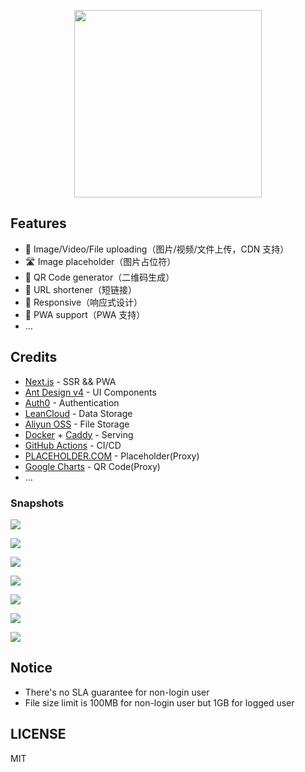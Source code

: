<p align="center">
  <a href="https://302.at">
    <img width="300" src="https://cdn.int64ago.org/4dea1379-2909-4ed1-907f-d54486d2ffac.png" />
  </a>
</p>

## Features

 - 🙌 Image/Video/File uploading（图片/视频/文件上传，CDN 支持）
 - 🛣 Image placeholder（图片占位符）
 - 🤳 QR Code generator（二维码生成）
 - 🙈 URL shortener（短链接）
 - 🦅 Responsive（响应式设计）
 - 🐲 PWA support（PWA 支持）
 - ...

## Credits

 - [Next.js](https://nextjs.org/) - SSR && PWA
 - [Ant Design v4](https://ant.design/) - UI Components
 - [Auth0](https://auth0.com/) - Authentication
 - [LeanCloud](https://leancloud.app/) - Data Storage
 - [Aliyun OSS](https://www.aliyun.com/product/oss) - File Storage
 - [Docker](https://www.docker.com/) + [Caddy](https://caddyserver.com/) - Serving
 - [GitHub Actions](https://github.com/features/actions) - CI/CD
 - [PLACEHOLDER.COM](https://placeholder.com/) - Placeholder(Proxy)
 - [Google Charts](https://developers.google.com/chart/infographics/docs/qr_codes) - QR Code(Proxy)
 - ...

### Snapshots

![](https://cdn.int64ago.org/fa781152-e5be-4ab7-bf55-8f0d1c9be2a2.png)

![](https://cdn.int64ago.org/272729ff-c944-4cab-8b5d-f06951361981.png)

![](https://cdn.int64ago.org/9cbc9c9b-6f3a-4802-ae0f-99547f1e9074.png)

![](https://cdn.int64ago.org/fc7cfb06-069e-4fb6-bdf5-0da7681ada05.png)

![](https://cdn.int64ago.org/fd744049-d413-4f50-b6aa-ff3ea0c2905c.png)

![](https://cdn.int64ago.org/f6bac679-6f77-4cd1-87e0-b35e999c0143.png)

![](https://cdn.int64ago.org/c268f11d-51fe-4d6c-aded-628e609f5a9c.png)


## Notice

 - There's no SLA guarantee for non-login user
 - File size limit is 100MB for non-login user but 1GB for logged user

## LICENSE

MIT